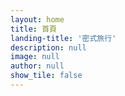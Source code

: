 ```yaml
---
layout: home
title: 首頁
landing-title: '密式旅行'
description: null
image: null
author: null
show_tile: false
---
```


